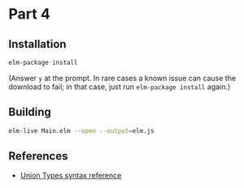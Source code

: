 Part 4
======

## Installation

```bash
elm-package install
```

(Answer `y` at the prompt. In rare cases a known issue can cause the download
to fail; in that case, just run `elm-package install` again.)

## Building

```bash
elm-live Main.elm --open --output=elm.js
```

## References

* [Union Types syntax reference](http://elm-lang.org/docs/syntax#union-types)
